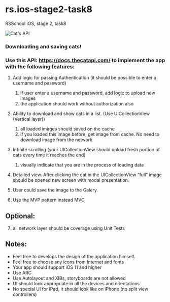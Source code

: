 # rs.ios-stage2-task8
RSSchool iOS, stage 2, task8

![Cat's API](https://cdn2.thecatapi.com/logos/thecatapi_256xW.png)

### Downloading and saving cats!

### Use this API: https://docs.thecatapi.com/ to implement the app with the following features:

1. Add logic for passing Authentication (it should be possible to enter a username and password)
     1. if user enter a username and password, add logic to upload new images
     2. the application should work without authorization also

2. Ability to download and show cats in a list. (Use UICollectionView (Vertical layer))
     1. all loaded images should saved on the cache
     2. if you loaded this image before, get image from cache. No need to download image from the network
  
3. Infinite scrolling (your UICollectionView should upload fresh portion of cats every time it reaches the end)
     1. visually indicate that you are in the process of loading data

4. Detailed view. After clicking the cat in the UICollectionView “full” image should be opened new screen with modal presentation. 

5. User could save the image to the Galery.

6. Use the MVP pattern instead MVC

## Optional:
7. all network layer should be coverage using Unit Tests

## Notes:
  - Feel free to develops the design of the application himself.
  - Feel free to choose any icons from Internet and fonts
  - Your app should support iOS 11 and higher
  - Use ARC
  - Use Autolayout and XIBs, storyboards are not allowed
  - UI should look appropriate in all the devices and orientations
  - No special UI for iPad, it should look like on iPhone (no split view controllers)
